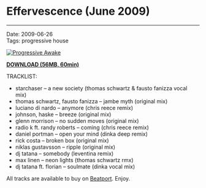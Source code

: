 # Effervescence (June 2009)

----

Date: 2009-06-26    
Tags: progressive house    

[![Progressive Awake](https://drive.google.com/uc?export=download&id=0B1aIvu0NI6o4LUhKT3BwSUxzd2s)](https://drive.google.com/uc?export=download&id=0B_4_ynm06YZIMzNOTzF1b3dlaUk)

[**DOWNLOAD (56MB, 60min)**](https://drive.google.com/file/d/0B_4_ynm06YZIMzNOTzF1b3dlaUk/edit?usp=sharing)

TRACKLIST:  

* starchaser – a new society (thomas schwartz & fausto fanizza vocal mix)
* thomas schwartz, fausto fanizza – jambe myth (original mix)
* luciano di nardo – anymore (chris reece remix)
* johnson, haske – breeze (original mix)
* glenn morrison – no sudden moves (original mix)
* radio k ft. randy roberts – coming (chris reece remix)
* daniel portman – open your mind (dinka deep remix)
* rick costa – broken box (original mix)
* niklas gustavsson – ripple (original mix)
* dj tatana – somebody (leventina remix)
* max linen – neon lights (thomas schwartz rmx)
* dj tatana ft. florian – soulmate  (dinka vocal mix)

All tracks are available to buy on <a href="http://beatport.com" target="_blank">Beatport</a>.
Enjoy.